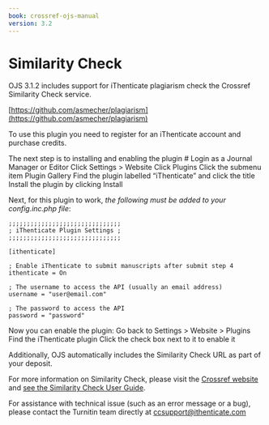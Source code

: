 ```yaml
---
book: crossref-ojs-manual
version: 3.2
---
```

# Similarity Check

OJS 3.1.2 includes support for iThenticate plagiarism check the Crossref Similarity Check service.

[https://github.com/asmecher/plagiarism](https://github.com/asmecher/plagiarism)

To use this plugin you need to register for an iThenticate account and purchase credits.

The next step is to installing and enabling the plugin #
Login as a Journal Manager or Editor
Click Settings > Website
Click Plugins
Click the submenu item Plugin Gallery
Find the plugin labelled “iThenticate” and click the title
Install the plugin by clicking Install

Next, for this plugin to work, _the following must be added to your config.inc.php file_:

```
;;;;;;;;;;;;;;;;;;;;;;;;;;;;;;;
; iThenticate Plugin Settings ;
;;;;;;;;;;;;;;;;;;;;;;;;;;;;;;;

[ithenticate]

; Enable iThenticate to submit manuscripts after submit step 4
ithenticate = On

; The username to access the API (usually an email address)
username = "user@email.com"

; The password to access the API
password = "password"
```

Now you can enable the plugin:
Go back to Settings > Website > Plugins
Find the iThenticate plugin
Click the check box next to it to enable it

Additionally, OJS automatically includes the Similarity Check URL as part of your deposit.

For more information on Similarity Check, please visit the [Crossref website](https://www.crossref.org/education/similarity-check/) and [see the Similarity Check User Guide](https://www.crossref.org/pdfs/similarity-check-user-guide-aug19.pdf).

For assistance with technical issue (such as an error message or a bug), please contact the Turnitin team directly at [ccsupport@ithenticate.com](ccsupport@ithenticate.com)
